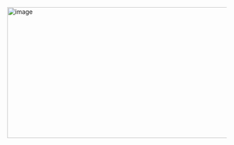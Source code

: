 
<img width="1512" height="302" alt="image" src="https://github.com/user-attachments/assets/9382a450-b2a7-4059-9592-c8ae18365c70" />
